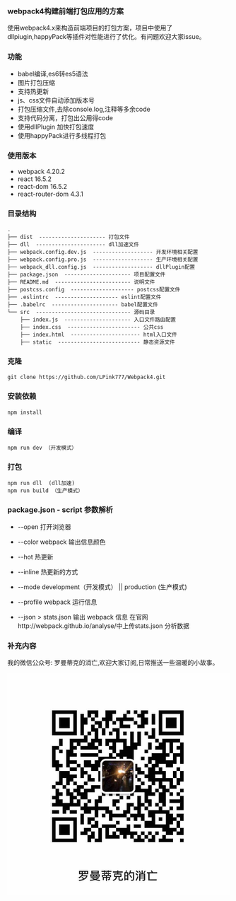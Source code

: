 ### webpack4构建前端打包应用的方案

使用webpack4.x来构造前端项目的打包方案，项目中使用了dllpiugin,happyPack等插件对性能进行了优化。有问题欢迎大家issue。

### 功能

- babel编译,es6转es5语法
- 图片打包压缩
- 支持热更新
- js、css文件自动添加版本号
- 打包压缩文件,去除console.log,注释等多余code
- 支持代码分离，打包出公用得code
- 使用dllPlugin 加快打包速度
- 使用happyPack进行多线程打包

### 使用版本

- webpack 4.20.2
- react 16.5.2
- react-dom 16.5.2
- react-router-dom 4.3.1

### 目录结构

```
.
├── dist  --------------------- 打包文件
├── dll  ---------------------- dll加速文件
├── webpack.config.dev.js  ------------------- 开发环境相关配置
├── webpack.config.pro.js  ------------------- 生产环境相关配置
├── webpack_dll.config.js  ------------------- dllPlugin配置
├── package.json  --------------------- 项目配置文件
├── README.md  ------------------------ 说明文件
├── postcss.config  -------------------- postcss配置文件
├── .eslintrc  -------------------- eslint配置文件
├── .babelrc  --------------------- babel配置文件
└── src  ------------------------------ 源码目录
    ├── index.js  --------------------- 入口文件路由配置
    ├── index.css  ----------------------- 公共css
    ├── index.html  ---------------------- html入口文件
    ├── static  -------------------------- 静态资源文件
```

### 克隆

```
git clone https://github.com/LPink777/Webpack4.git
```

### 安装依赖

```
npm install
```

### 编译

```
npm run dev （开发模式）
```

### 打包

```
npm run dll  (dll加速)
npm run build （生产模式）
```


### package.json - script 参数解析

- --open 打开浏览器

- --color webpack 输出信息颜色

- --hot 热更新

- --inline 热更新的方式

- --mode development（开发模式） || production (生产模式)

- --profile webpack 运行信息

- --json > stats.json 输出 webpack 信息 在官网http://webpack.github.io/analyse/中上传stats.json 分析数据

### 补充内容

我的微信公众号: 罗曼蒂克的消亡,欢迎大家订阅,日常推送一些温暖的小故事。

![二维码](https://github.com/LPink777/Webpack4/blob/master/src/static/qrcode.jpg)